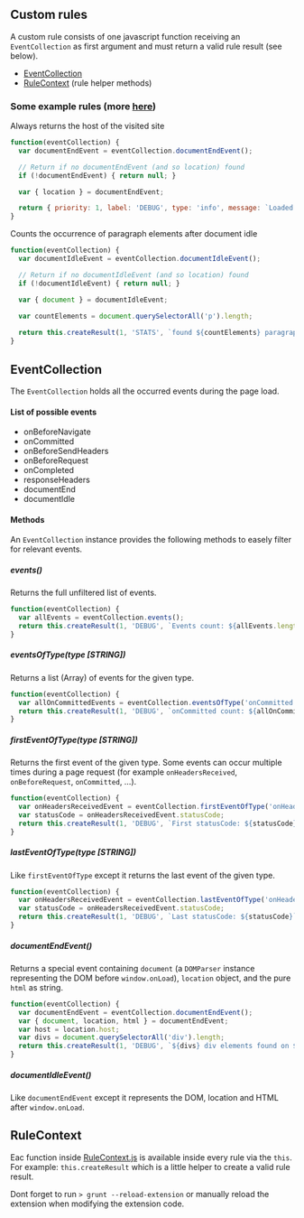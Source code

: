 ## Custom rules

A custom rule consists of one javascript function receiving an `EventCollection` as first argument and must return a valid rule result (see below).

- [EventCollection](#eventcollection)
- [RuleContext](#rulecontext) (rule helper methods)


### Some example rules (more [here](/sample-rules))

Always returns the host of the visited site

```javascript
function(eventCollection) {
  var documentEndEvent = eventCollection.documentEndEvent();

  // Return if no documentEndEvent (and so location) found
  if (!documentEndEvent) { return null; }

  var { location } = documentEndEvent;

  return { priority: 1, label: 'DEBUG', type: 'info', message: `Loaded ${location.href}` };
}
```

Counts the occurrence of paragraph elements after document idle

```javascript
function(eventCollection) {
  var documentIdleEvent = eventCollection.documentIdleEvent();

  // Return if no documentIdleEvent (and so location) found
  if (!documentIdleEvent) { return null; }

  var { document } = documentIdleEvent;
  
  var countElements = document.querySelectorAll('p').length;

  return this.createResult(1, 'STATS', `found ${countElements} paragraph elements`);
}
```

## EventCollection

The `EventCollection` holds all the occurred events during the page load.

#### List of possible events

- onBeforeNavigate
- onCommitted
- onBeforeSendHeaders
- onBeforeRequest
- onCompleted
- responseHeaders
- documentEnd
- documentIdle

#### Methods

An `EventCollection` instance provides the following methods to easely filter for relevant events.

##### events()

Returns the full unfiltered list of events.

```javascript
function(eventCollection) {
  var allEvents = eventCollection.events();
  return this.createResult(1, 'DEBUG', `Events count: ${allEvents.length}`);
}
```

##### eventsOfType(type [STRING])

Returns a list (Array) of events for the given type.

```javascript
function(eventCollection) {
  var allOnCommittedEvents = eventCollection.eventsOfType('onCommitted');
  return this.createResult(1, 'DEBUG', `onCommitted count: ${allOnCommittedEvents.length}`);
}
```

##### firstEventOfType(type [STRING])

Returns the first event of the given type.
Some events can occur multiple times during a page request (for example `onHeadersReceived`, `onBeforeRequest`, `onCommitted`, …).

```javascript
function(eventCollection) {
  var onHeadersReceivedEvent = eventCollection.firstEventOfType('onHeadersReceived');
  var statusCode = onHeadersReceivedEvent.statusCode;
  return this.createResult(1, 'DEBUG', `First statusCode: ${statusCode}`);
}
```

##### lastEventOfType(type [STRING])

Like `firstEventOfType` except it returns the last event of the given type.

```javascript
function(eventCollection) {
  var onHeadersReceivedEvent = eventCollection.lastEventOfType('onHeadersReceived');
  var statusCode = onHeadersReceivedEvent.statusCode;
  return this.createResult(1, 'DEBUG', `Last statusCode: ${statusCode}`);
}
```

##### documentEndEvent()

Returns a special event containing `document` (a `DOMParser` instance representing the DOM before `window.onLoad`), `location` object, and the pure `html` as string. 

```javascript
function(eventCollection) {
  var documentEndEvent = eventCollection.documentEndEvent();
  var { document, location, html } = documentEndEvent;
  var host = location.host;
  var divs = document.querySelectorAll('div').length;
  return this.createResult(1, 'DEBUG', `${divs} div elements found on ${location.host}`);
}
```

##### documentIdleEvent()

Like `documentEndEvent` except it represents the DOM, location and HTML after `window.onLoad`.


## RuleContext

Eac function inside [RuleContext.js](/src/javascripts/utils/RuleContext.js) is available inside every rule via the `this`. For example: `this.createResult` which is a little helper to create a valid rule result.

Dont forget to run `> grunt --reload-extension` or manually reload the extension when modifying the extension code.
